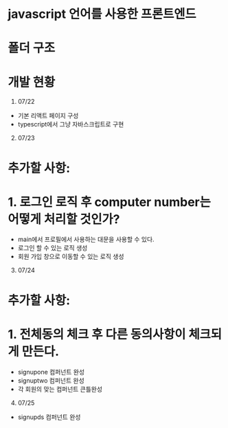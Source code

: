# javascript 언어를 사용한 프론트엔드

# 폴더 구조


# 개발 현황
1. 07/22
- 기본 리액트 페이지 구성
- typescript에서 그냥 자바스크립트로 구현

2. 07/23
# 추가할 사항: 
# 1. 로그인 로직 후 computer number는 어떻게 처리할 것인가?
- main에서 프로필에서 사용하는 대문을 사용할 수 있다.
- 로그인 할 수 있는 로직 생성
- 회원 가입 창으로 이동할 수 있는 로직 생성

3. 07/24
# 추가할 사항:
# 1. 전체동의 체크 후 다른 동의사항이 체크되게 만든다.
- signupone 컴퍼넌트 완성
- signuptwo 컴퍼넌트 완성
- 각 회원의 맞는 컴퍼넌트 큰틀완성

4. 07/25 
- signupds 컴퍼넌트 완성
